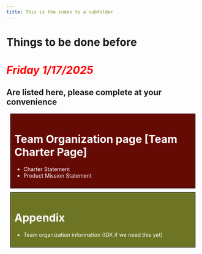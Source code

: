 ```yaml
---
title: This is the index to a subfolder
---
```


# Things to be done before

# <span style="color: red">*Friday 1/17/2025*</span>

## Are listed here, please complete at your convenience

<div style="border: 1px solid black; padding: 10px; margin: 10px; background-color:rgb(102, 10, 4);">

<span style = "color : white;">

# Team Organization page [Team Charter Page] 
+ Charter Statement 
+ Product Mission Statement
  
</span>

</div>

<div style="border: 1px solid black; padding: 10px; margin: 10px; background-color:rgb(109, 117, 36);">

<span style = "color : white;">

# Appendix 
+ Team organization information (IDK if we need this yet)
  
</span>

</div>



